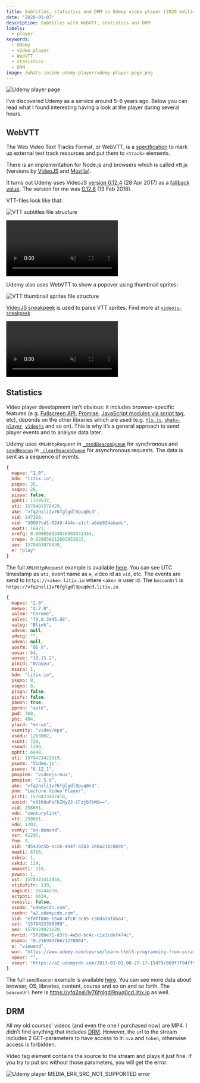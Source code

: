 ```yaml
---
title: Subtitles, statistics and DRM in Udemy video player (2020 edition)
date: "2020-01-07"
description: Subtitles with WebVTT, statistics and DRM
labels:
  - player
keywords:
  - Udemy
  - video player
  - WebVTT
  - statistics
  - DRM
image: /whats-inside-udemy-player/udemy-player-page.png
---
```


![Udemy player page](/whats-inside-udemy-player/udemy-player-page.png)

I’ve discovered Udemy as a service around 5–6 years ago. Below you can read what I found interesting having a look at the player during several hours.

## WebVTT

The Web Video Text Tracks Format, or WebVTT, is a [specification](https://www.w3.org/TR/webvtt1/) to mark up external text track resources and put them to `<track>` elements.

There is an implementation for Node.js and browsers which is called vtt.js (versions by [VideoJS](https://github.com/videojs/vtt.js) and [Mozilla](https://github.com/mozilla/vtt.js)).

It turns out Udemy uses VideoJS [version 0.12.4](https://vjs.zencdn.net/vttjs/0.12.4/vtt.min.js) (28 Apr 2017) as a [fallback value](https://gist.github.com/Beraliv/92a80cd531cd8e0535f7fabd05fda88d#file-vendor-videojs-js-L2517). The version for me was [0.12.6](https://www.udemy.com/staticx/udemy/js/node_modules/videojs-vtt.js/dist/vtt.min.js?v=328c99057dda7916bc39228043cb195e1cf8acef) (13 Feb 2018).

VTT-files look like that:

![VTT subtitles file structure](/whats-inside-udemy-player/subtitles-vtt-file-structure.png)

<video autoPlay loop muted playsInline>
  <source src="https://res.cloudinary.com/beraliv/video/upload/v1626469589/blog_beraliv_dev/whats-inside-udemy-player/udemy-subtitle-update-based-on-vtt_wgc5a5.webm" type="video/webm"></source>
  <source src="https://res.cloudinary.com/beraliv/video/upload/v1626469589/blog_beraliv_dev/whats-inside-udemy-player/udemy-subtitle-update-based-on-vtt.mp4" type="video/mp4"></source>
</video>

Udemy also uses WebVTT to show a popover using thumbnail sprites:

![VTT thumbnail sprites file structure](/whats-inside-udemy-player/thumbnail-sprites-vtt-file-structure.png)

[VideoJS sneakpeek](https://gist.github.com/Beraliv/92a80cd531cd8e0535f7fabd05fda88d#file-vendor-videojs-js-L12507) is used to parse VTT sprites. Find more at [`videojs-sneakpeek`](https://github.com/udemy/videojs-sneakpeek)

<video autoPlay loop muted playsInline>
  <source src="https://res.cloudinary.com/beraliv/video/upload/v1626469589/blog_beraliv_dev/whats-inside-udemy-player/udemy-thumbnail-update-based-on-vtt.webm" type="video/webm"></source>
  <source src="https://res.cloudinary.com/beraliv/video/upload/v1626469588/blog_beraliv_dev/whats-inside-udemy-player/udemy-thumbnail-update-based-on-vtt_sz0jnj.mp4" type="video/mp4"></source>
</video>

## Statistics

Video player development isn’t obvious: it includes browser-specific features (e.g. [Fullscreen API](https://caniuse.com/fullscreen), [Promise](https://caniuse.com/?search=Promise), [JavaScript modules via script tag](https://caniuse.com/?search=JavaScript%20modules%20via%20script%20tag), etc), depends on the other libraries which are used (e.g. [`hls.js`](https://github.com/video-dev/hls.js/#compatibility), [`shaka-player`](https://github.com/google/shaka-player#platform-and-browser-support-matrix), [`videojs`](https://videojs.com/html5-video-support/) and so on). This is why it’s a general approach to send player events and to analyse data later.

Udemy uses `XMLHttpRequest` in [`_sendBeaconQueue`](https://gist.github.com/Beraliv/92a80cd531cd8e0535f7fabd05fda88d#file-vendor-videojs-js-L11123) for synchronous and [`sendBeacon`](https://developer.mozilla.org/en-US/docs/Web/API/Navigator/sendBeacon) in [`_clearBeaconQueue`](https://gist.github.com/Beraliv/92a80cd531cd8e0535f7fabd05fda88d#file-vendor-videojs-js-L11099) for asynchronous requests. The data is sent as a sequence of events.

```javascript title="Statistics synchronous event example"
{
  mapve: "2.0",
  bdm: "litix.io",
  psqno: 26,
  xsqno: 26,
  pispa: false,
  pphti: 1339532,
  uti: 1578401570429,
  ake: "vfq2nsli1v76fglgdl9puq0cd",
  vid: 247298,
  xid: "50097cd1-9249-4b4c-a1cf-a6de924abadc",
  xwati: 16971,
  xrefq: 0.000058924046903541334,
  xrepe: 0.020859112603853633,
  sex: 1578403070430,
  e: "play"
}
```

The full `XMLHttpRequest` example is available [here](https://gist.github.com/Beraliv/fe146fdaf7b87c141ddaf5da10779fda). You can see UTC timestamp as `uti`, event name as `e`, video id as `vid`, etc. The events are send to `https://<ake>.litix.io` where `<ake>` is user id. The `beaconUrl` is `https://vfq2nsli1v76fglgdl9puq0cd.litix.io`.

```javascript title="Statistics asynchronous event example"
{
  mapve: "2.0",
  memve: "2.7.0",
  ualnm: "Chrome",
  ualve: "79.0.3945.88",
  ualeg: "Blink",
  udvnm: null,
  udvcg: "",
  udvmn: null,
  uosfm: "OS X",
  uosar: 64,
  uosve: "10.15.2",
  pinid: "07auyu",
  msara: 1,
  bdm: "litix.io",
  psqno: 8,
  xsqno: 8,
  pispa: false,
  pisfs: false,
  pauon: true,
  ppron: "auto",
  pwd: 760,
  pht: 494,
  placd: "en-us",
  vsomity: "video/mp4",
  vsodu: 1203002,
  vsoht: 720,
  vsowd: 1280,
  pphti: 6648,
  uti: 1578423421619,
  pswnm: "Video.js",
  pswve: "6.12.1",
  pmxpinm: "videojs-mux",
  pmxpive: "2.5.0",
  ake: "vfq2nsli1v76fglgdl9puq0cd",
  pnm: "Lecture Video Player",
  piiti: 1578423407410,
  uusid: "x01hQuPoFKZNyZJ-CFzjb7bWQ==",
  vid: 258661,
  vdn: "centurylink",
  vtt: 258661,
  vdu: 1203,
  vsmty: "on-demand",
  vsr: 41295,
  fnm: 0,
  xid: "d5430c5b-eccb-494f-a5b3-260a21bc869d",
  xwati: 6766,
  xskco: 1,
  xskdu: 119,
  xmaskti: 119,
  pvwco: 1,
  xst: 1578423414954,
  xtitofifr: 130,
  xagsuti: 26144278,
  xctpbti: 6634,
  vsoisli: false,
  vsodm: "udemycdn.com",
  vsohn: "a2.udemycdn.com",
  sid: "efdff00e-15a0-4fc0-9cb5-c36da18fdaa4",
  sst: "1578423398399",
  sex: 1578424921620,
  mvrid: "5f28be71-d37d-4a5d-bc4c-c1e1cdef474c",
  msano: "0.21694370671278884",
  e: "viewend",
  wur: "https://www.udemy.com/course/learn-html5-programming-from-scratch/learn/lecture/235793#overview",
  vpour: "",
  vsour: "https://a2.udemycdn.com/2013-03-01_00-27-17-15d79c069f7f94ff9b8037f0ab0bad3f/WebHD_720p.mp4?<...private-params-for-access>"
}
```

The full `sendBeacon` example is available [here](https://gist.github.com/Beraliv/2b5e7383bf339e04cd004d99096cf81f). You can see more data about browser, OS, libraries, content, course and so on and so forth. The `beaconUrl` here is https://vfq2nsli1v76fglgdl9puq0cd.litix.io as well.

## DRM

All my old courses’ videos (and even the one I purchased now) are MP4. I didn’t find anything that includes [DRM](https://developer.mozilla.org/en-US/docs/Plugins/Flash_to_HTML5/Video/DRM_and_authentication). However, the url to the stream includes 2 GET-parameters to have access to it: `nva` and `token`, otherwise access is forbidden.

Video tag element contains the source to the stream and plays it just fine. If you try to put src without those parameters, you will get the error:

![Udemy player MEDIA_ERR_SRC_NOT_SUPPORTED error](/whats-inside-udemy-player/MEDIA_ERR_SRC_NOT_SUPPORTED.png)
